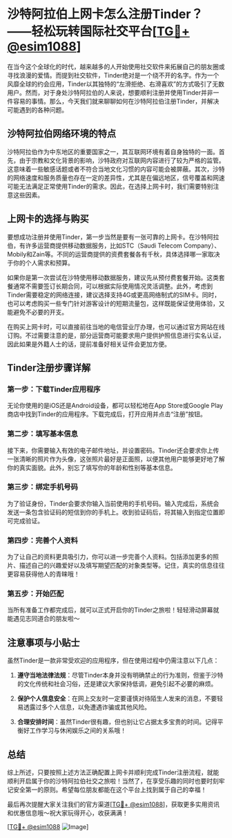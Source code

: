 # 沙特阿拉伯上网卡怎么注册Tinder？——轻松玩转国际社交平台[[TG💪+ @esim1088](https://t.me/s/esim1088)]

在当今这个全球化的时代，越来越多的人开始使用社交软件来拓展自己的朋友圈或寻找浪漫的爱情。而提到社交软件，Tinder绝对是一个绕不开的名字。作为一个风靡全球的约会应用，Tinder以其独特的“左滑拒绝、右滑喜欢”的方式吸引了无数用户。然而，对于身处沙特阿拉伯的人来说，想要顺利注册并使用Tinder并非一件容易的事情。那么，今天我们就来聊聊如何在沙特阿拉伯注册Tinder，并解决可能遇到的各种问题。

## 沙特阿拉伯网络环境的特点

沙特阿拉伯作为中东地区的重要国家之一，其互联网环境有着自身独特的一面。首先，由于宗教和文化背景的影响，沙特政府对互联网内容进行了较为严格的监管。这意味着一些敏感话题或者不符合当地文化习惯的内容可能会被屏蔽。其次，沙特的网络速度和服务质量也存在一定的差异性，尤其是在偏远地区，信号覆盖和网速可能无法满足正常使用Tinder的需求。因此，在选择上网卡时，我们需要特别注意这些因素。

## 上网卡的选择与购买

要想成功注册并使用Tinder，第一步当然是要有一张可靠的上网卡。在沙特阿拉伯，有许多运营商提供移动数据服务，比如STC（Saudi Telecom Company）、Mobily和Zain等。不同的运营商提供的资费套餐各有千秋，具体选择哪一家取决于你的个人需求和预算。

如果你是第一次尝试在沙特使用移动数据服务，建议先从预付费套餐开始。这类套餐通常不需要签订长期合同，可以根据实际使用情况灵活调整。此外，考虑到Tinder需要稳定的网络连接，建议选择支持4G或更高网络制式的SIM卡。同时，也可以考虑购买一些专门针对游客设计的短期流量包，这样既能保证使用体验，又能避免不必要的开支。

在购买上网卡时，可以直接前往当地的电信营业厅办理，也可以通过官方网站在线订购。不过需要注意的是，部分运营商可能要求用户提供护照信息进行实名认证，因此如果是外籍人士的话，提前准备好相关证件会更加方便。

## Tinder注册步骤详解

### 第一步：下载Tinder应用程序

无论你使用的是iOS还是Android设备，都可以轻松地在App Store或Google Play商店中找到Tinder的应用程序。下载完成后，打开应用并点击“注册”按钮。

### 第二步：填写基本信息

接下来，你需要输入有效的电子邮件地址，并设置密码。Tinder还会要求你上传一张清晰的照片作为头像，这张照片最好是正面照，以便其他用户能够更好地了解你的真实面貌。此外，别忘了填写你的年龄和性别等基本信息。

### 第三步：绑定手机号码

为了验证身份，Tinder会要求你输入当前使用的手机号码。输入完成后，系统会发送一条包含验证码的短信到你的手机上。收到验证码后，将其输入到指定位置即可完成验证。

### 第四步：完善个人资料

为了让自己的资料更具吸引力，你可以进一步完善个人资料。包括添加更多的照片、描述自己的兴趣爱好以及填写期望匹配的对象类型等。记住，真实的信息往往更容易获得他人的青睐哦！

### 第五步：开始匹配

当所有准备工作都完成后，就可以正式开启你的Tinder之旅啦！轻轻滑动屏幕就能遇见志同道合的朋友啦～

## 注意事项与小贴士

虽然Tinder是一款非常受欢迎的应用程序，但在使用过程中仍需注意以下几点：

1. **遵守当地法律法规**：尽管Tinder本身并没有明确禁止的行为准则，但鉴于沙特的文化传统和社会习俗，还是建议大家保持低调，避免引起不必要的麻烦。
   
2. **保护个人信息安全**：在网上交友时一定要谨慎对待陌生人发来的消息，不要轻易透露过多个人信息，以免遭遇诈骗或其他风险。

3. **合理安排时间**：虽然Tinder很有趣，但也别让它占据太多宝贵的时间。记得平衡好工作学习与休闲娱乐之间的关系哦！

## 总结

综上所述，只要按照上述方法正确配置上网卡并顺利完成Tinder注册流程，就能顺利开启属于你的沙特阿拉伯社交之旅啦！当然了，在享受乐趣的同时也要时刻牢记安全第一的原则。希望每位朋友都能在这个平台上找到属于自己的幸福！

最后再次提醒大家关注我们的官方渠道[[TG💪+ @esim1088](https://t.me/s/esim1088)]，获取更多实用资讯和优惠信息哦～祝大家玩得开心，收获满满！

[[TG💪+ @esim1088](https://t.me/s/esim1088) ![Image](https://i.postimg.cc/4NQfJmqS/Snipaste-2025-05-13-00-14-12.png)]